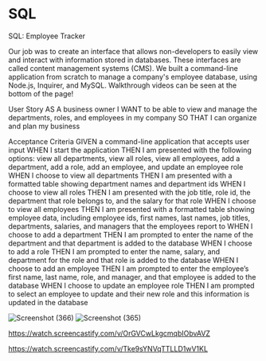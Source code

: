 # SQL

SQL: Employee Tracker

Our job was to create an interface that allows non-developers to easily view and interact with information stored in databases. These interfaces are called content management systems (CMS). 
We built a command-line application from scratch to manage a company's employee database, using Node.js, Inquirer, and MySQL.
Walkthrough videos can be seen at the bottom of the page!


User Story
AS A business owner
I WANT to be able to view and manage the departments, roles, and employees in my company
SO THAT I can organize and plan my business

Acceptance Criteria
GIVEN a command-line application that accepts user input
WHEN I start the application
THEN I am presented with the following options: view all departments, view all roles, view all employees, add a department, add a role, add an employee, and update an employee role
WHEN I choose to view all departments
THEN I am presented with a formatted table showing department names and department ids
WHEN I choose to view all roles
THEN I am presented with the job title, role id, the department that role belongs to, and the salary for that role
WHEN I choose to view all employees
THEN I am presented with a formatted table showing employee data, including employee ids, first names, last names, job titles, departments, salaries, and managers that the employees report to
WHEN I choose to add a department
THEN I am prompted to enter the name of the department and that department is added to the database
WHEN I choose to add a role
THEN I am prompted to enter the name, salary, and department for the role and that role is added to the database
WHEN I choose to add an employee
THEN I am prompted to enter the employee’s first name, last name, role, and manager, and that employee is added to the database
WHEN I choose to update an employee role
THEN I am prompted to select an employee to update and their new role and this information is updated in the database 



![Screenshot (366)](https://user-images.githubusercontent.com/83887301/139542958-c9174ab8-aca9-4ed1-9860-7672ed8acbad.png)
![Screenshot (365)](https://user-images.githubusercontent.com/83887301/139542959-58ee65a1-2428-4310-86d2-b5bd59f27a75.png)



https://watch.screencastify.com/v/OrGVCwLkgcmqbIObvAVZ


https://watch.screencastify.com/v/Tke9sYNVqTTLLD1wV1KL
